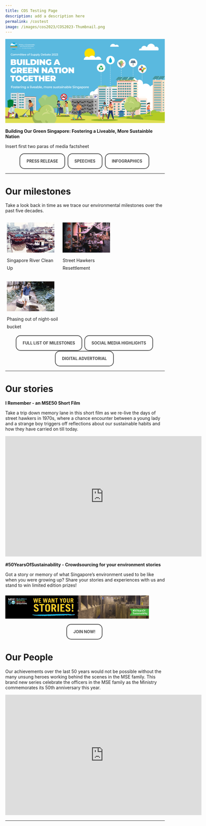 ```yaml
---
title: COS Testing Page
description: add a description here
permalink: /costest
image: /images/cos2023/COS2023-Thumbnail.png
---
```


<style>

/*--------------------------------------------------------------
STYLING FOR INTRO
--------------------------------------------------------------*/

.img-icon {
 max-width: 90% !important;
margin-top: 10px !important;
}
 
.column {
  float: left;
  width: 33%;
  margin: 5px;
}

.icon-desc {
 line-height: 1.5rem !important;
 margin: 10px 0px !important;
 }
 
/* Clear floats after the columns */
.row:after {
  content: "";
  display: table;
  clear: both;
}
 
@media screen and (max-width: 600px) {
  .column {
    width: 75%;
    margin-left: 12.5%;
  }
}
/*--------------------------------------------------------------
STYLING FOR BUTTONS
--------------------------------------------------------------*/
 
.button {
  cursor: pointer;
  -webkit-backface-visibility: hidden;
  backface-visibility: hidden;
  font: inherit;
  border: none;
  position: relative;
  transition: 300ms ease;
  color: #484848 !important;
  text-transform: uppercase;
  background: #ffffff;
  padding: 15px 20px;
  border: 2px solid #484848;
  display: inline-block;
  transition: all 0.4s ease 0s;
  border-radius: 15px;
  font-weight: bold;
  text-decoration: none !important;
  font-size:0.9em;
}
.button:before {
  transition: 300ms ease;
  position: absolute;
  display: block;
  content: "";
  transform: translateZ(-40px);
  -webkit-backface-visibility: hidden;
  backface-visibility: hidden;
  height: calc(100% - 20px);
  width: calc(100% - 20px);
  border-radius: 100px;
  left: 10px;
  top: 16px;
}
.button:hover {
  transform: translateZ(55px);
  color: #ffffff !important;
  background: #4a96b0;
  border-color: #4a96b0 !important;
  transition: all 0.4s ease 0s;
  text-decoration: none;
}
.button:hover:before {
  transform: translateZ(-45px);
}
.button:active {
  transform: translateZ(20px);
}
.button:active:before {
  transform: translateZ(-20px);
  top: 10px;
}
	

 
</style>


<img src="/images/cos2023/COS2023-Thumbnail.png" class="mse50-logo"><br>

<p><strong>Building Our Green Singapore: Fostering a Liveable, More Sustainble Nation</strong></p>
<p>Insert first two paras of media factsheet</p>

	
<div>
<center>
	  <a class="button" href="xxx" target="_blank">Press Release</a>&nbsp; 
	  <a class="button" href="/news/committee-of-supply/" target="_blank">Speeches</a>&nbsp;
	  <a class="button" href="xxxx/" target="_blank">Infographics</a>&nbsp;
</center>
</div>

<hr> 
  

<h1>Our milestones</h1>

<p>Take a look back in time as we trace our environmental milestones over the past five decades.</p>
<div class="row">
 <div class="column">
 <img src="images/mse50/m4.jpg" class="img-icon" alt="MSE50"><br>
  <p class="icon-desc">Singapore River Clean Up<br></p>
 </div>
 <div class="column">
 <img src="images/mse50/m9.jpg" class="img-icon" alt="MSE50"><br>
  <p class="icon-desc">Street Hawkers Resettlement<br></p>
 </div>
 <div class="column">
 <img src="images/mse50/m12.jpg" class="img-icon" alt="MSE50"><br>
  <p class="icon-desc">Phasing out of night-soil bucket<br></p>
 </div>
</div>


<div>
<center>
	  <a class="button" href="/mse50milestones">Full list of milestones</a>&nbsp; <a class="button" href="https://www.facebook.com/hashtag/mse50" target="_blank">Social Media Highlights</a>&nbsp;  <a class="button" href="https://www.straitstimes.com/singapore/environment/mse-from-newater-to-vertical-farming-key-milestones-singapore-50-year-journey-towards-sustainability" target="_blank">Digital Advertorial</a>&nbsp;
</center>
</div>  
  
 
 <hr>



<h1>Our stories</h1>

<p><strong>I Remember - an MSE50 Short Film</strong></p>
<p>Take a trip down memory lane in this short film as we re-live the days of street hawkers in 1970s, where a chance encounter between a young lady and a strange boy triggers off reflections about our sustainable habits and how they have carried on till today.</p>

<iframe src="https://www.youtube.com/embed/ksnmTNMwvhM" width="620" height="380" title="YouTube video player" frameborder="0" allow="accelerometer; autoplay; clipboard-write; encrypted-media; gyroscope; picture-in-picture" allowfullscreen></iframe>

<p></p>

<p><strong>#50YearsOfSustainability - Crowdsourcing for your environment stories</strong></p>
<p>Got a story or memory of what Singapore’s environment used to be like when you were growing up? Share your stories and experiences with us and stand to win limited edition prizes! </p>

<a href="/mse50contest"><img src="images/mse50/UGCWebBanner.png" class="img-icon" alt="web banner"></a>
 
<div>
<center>
	  <a class="button" href="/mse50contest">Join Now!</a>&nbsp; </center>
</div>   
  


<h1>Our People</h1>
	
<p>Our achievements over the last 50 years would not be possible without the many unsung heroes working behind the scenes in the MSE family. This brand new series celebrate the officers in the MSE family as the Ministry commemorates its 50th anniversary this year. </p>

<iframe src="https://www.youtube.com/embed/lb9QPUAdCBo" width="620" height="380" title="YouTube video player" frameborder="0" allow="accelerometer; autoplay; clipboard-write; encrypted-media; gyroscope; picture-in-picture" allowfullscreen></iframe>


<hr> 



<!--

<h1>Our People</h1>

<i>Coming Soon: Video Series of MSE Officers</i>

<h1>Additional Resources</h1>
<br>
<div id="resources-container">
<h4>Learning Journeys</h4>
<div class="cards">
<div class="card">
        <a href="https://www.roots.gov.sg/places/places-landing/trails/singapore-river-walk" target="_blank">  
            <div class="card-content">
            <h5>Singapore River Walk</h5>
            </div>
          <img src="https://d33wubrfki0l68.cloudfront.net/a9154e74e9c95139dc8f60630dd4ee06387861a2/5f7f9/images/take-action-3.svg" alt="" style="width:300px;">
        </a>
    </div>
<div class="card">
        <a href="https://www.roots.gov.sg/places/places-landing/trails/Tampines-Heritage-Trail-Green-Spaces-Trail" target="_blank">  
            <div class="card-content">
            <h5>Green Spaces Trail</h5>
            </div>
          <img src="https://d33wubrfki0l68.cloudfront.net/a9154e74e9c95139dc8f60630dd4ee06387861a2/5f7f9/images/take-action-3.svg" alt="" style="width:300px;">
        </a>
    </div>	
</div>
	
<h4>Publications</h4>
<div class="cards">
  <div class="card">
        <a href="#" target="_blank">  
            <div class="card-content">
            <h5>NEA Hawker Book</h5>
            </div>
          <img src="https://d33wubrfki0l68.cloudfront.net/a9154e74e9c95139dc8f60630dd4ee06387861a2/5f7f9/images/take-action-3.svg" alt="" style="width:300px;">
        </a>
    </div>  
	<div class="card">
        <a href="#" target="_blank">  
            <div class="card-content">
            <h5>+65 Publication</h5>
            </div>
          <img src="https://d33wubrfki0l68.cloudfront.net/a9154e74e9c95139dc8f60630dd4ee06387861a2/5f7f9/images/take-action-3.svg" alt="" style="width:300px;">
        </a>
    </div>
</div>

-->	
	
<!-- container end dic -->


